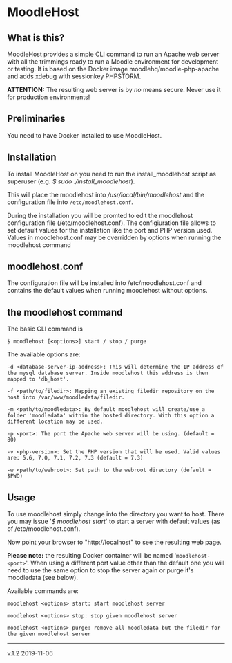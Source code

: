 # MoodleHost

## What is this?
MoodleHost provides a simple CLI command to run an Apache web server with all the trimmings ready to run a Moodle environment for development or testing. It is based on the Docker image moodlehq/moodle-php-apache and adds xdebug with sessionkey PHPSTORM. 

<b>ATTENTION:</b> The resulting web server is by <i>no</i> means secure. Never use it for production environments!


## Preliminaries
You need to have Docker installed to use MoodleHost.

## Installation
To install MoodleHost on you need to run the install_moodlehost script as superuser (e.g. <i>$ sudo ./install_moodlehost</i>). 

This will place the moodlehost into <i>/usr/local/bin/moodlehost</i> and the configuration file into <code>/etc/moodlehost.conf</code>.

During the installation you will be promted to edit the moodlehost configuration file (/etc/moodlehost.conf). The configiuration file allows to set default values for the installation like the port and PHP version used. Values in moodlehost.conf may be overridden by options when running the moodlehost command

## moodlehost.conf
The configuration file will be installed into /etc/moodlehost.conf and contains the default values when running moodlehost without options.

## the moodlehost command
The basic CLI command is

	$ moodlehost [<options>] start / stop / purge
	
The available options are:

	-d <database-server-ip-address>: This will determine the IP address of the mysql database server. Inside moodlehost this address is then mapped to 'db_host'.

	-f <path/to/filedir>: Mapping an existing filedir repository on the host into /var/www/moodledata/filedir.

	-m <path/to/moodledata>: By default moodlehost will create/use a folder 'moodledata' within the hosted directory. With this option a different location may be used.

	-p <port>: The port the Apache web server will be using. (default = 80)

	-v <php-version>: Set the PHP version that will be used. Valid values are: 5.6, 7.0, 7.1, 7.2, 7.3 (default = 7.3)

	-w <path/to/webroot>: Set path to the webroot directory (default = $PWD)

## Usage
To use moodlehost simply change into the directory you want to host. There you may issue '<i>$ moodlehost start</i>' to start a server with default values (as of /etc/moodlehost.conf).

Now point your browser to "http://localhost" to see the resulting web page.

<b>Please note:</b> the resulting Docker container will be named '<code>moodlehost-\<port></code>'. When using a different port value other than the default one you will need to use the same option to stop the server again or purge it's moodledata (see below).

Available commands are:

	moodlehost <options> start: start moodlehost server

	moodlehost <options> stop: stop given moodlehost server

	moodlehost <options> purge: remove all moodledata but the filedir for the given moodlehost server

	
<hr>
v.1.2 2019-11-06

